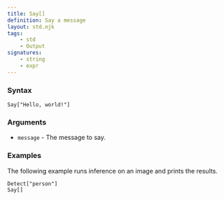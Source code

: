 ```yaml
---
title: Say[]
definition: Say a message
layout: std.njk
tags:
    - std
    - Output
signatures:
    - string
    - expr
---
```


### Syntax

```Say[]
Say["Hello, world!"]
```
### Arguments

- `message` - The message to say.

### Examples

The following example runs inference on an image and prints the results.

```Load["./photo.jpg"]
Detect["person"]
Say[]
```